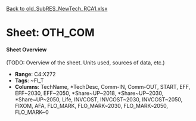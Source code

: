 [Back to old_SubRES_NewTech_RCA1.xlsx](README.md)

# Sheet: OTH_COM

#### Sheet Overview

(TODO: Overview of the sheet. Units used, sources of data, etc.)

- **Range**: C4:X272
- **Tags**: ~FI_T
- **Columns**: TechName, *TechDesc, Comm-IN, Comm-OUT, START, EFF, EFF~2030, EFF~2050, *Share~UP~2018, *Share~UP~2030, *Share~UP~2050, Life, INVCOST, INVCOST~2030, INVCOST~2050, FIXOM, AFA, FLO_MARK, FLO_MARK~2030, FLO_MARK~2050, FLO_MARK~0

